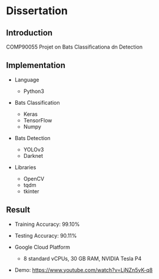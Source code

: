 # Dissertation

## Introduction

COMP90055 Projet on Bats Classificationa dn Detection


## Implementation

- Language
    - Python3

- Bats Classification
    - Keras
    - TensorFlow
    - Numpy

- Bats Detection
    - YOLOv3
    - Darknet

- Libraries
    - OpenCV
    - tqdm
    - tkinter


## Result

- Training Accuracy: 99.10%

- Testing Accuracy: 90.11%

- Google Cloud Platform
    - 8 standard vCPUs, 30 GB RAM, NVIDIA Tesla P4

- Demo: https://www.youtube.com/watch?v=LjNZn5yK-q8
